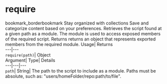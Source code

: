  
#  require 
bookmark_borderbookmark Stay organized with collections  Save and categorize content based on your preferences. 
Retrieves the script found at a given path as a module. The module is used to access exposed members of the required script. 
Returns returns an object that represents exported members from the required module.
Usage| Returns  
---|---  
`require(path)`| Object  
Argument| Type| Details  
---|---|---  
`path`| String| The path to the script to include as a module. Paths must be absolute, such as: "users/homeFolder/repo:path/to/file".  
